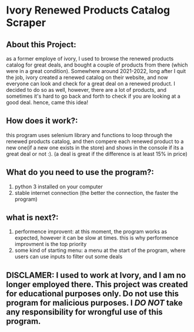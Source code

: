 # Ivory Renewed Products Catalog Scraper
## About this Project:
as a former employe of ivory, I used to browse the renewed products catalog for great deals, and bought a couple of products from there (which were in a great condition). Somewhere around 2021-2022, long after I quit the job, ivory created a renewed catalog on their website, and now everyone can look and check for a great deal on a renewed product. I decided to do so as well, however, there are a lot of products, and sometimes it's hard to go back and forth to check if you are looking at a good deal. hence, came this idea!

## How does it work?:
this program uses selenium library and functions to loop through the renewed products catalog, and then compere each renewed product to a new one(if a new one exists in the store) and shows in the console if its a great deal or not :).  (a deal is great if the difference is at least 15% in price)

## What do you need to use the program?:
1. python 3 installed on your computer
2. stable internet connection (the better the connection, the faster the program)

## what is next?:
1. performence improvent: at this moment, the program works as expected, however it can be slow at times. this is why performence improvment is the top priority
2. some kind of starting menu: a menu at the start of the program, where users can use inputs to filter out some deals

## DISCLAMER: I used to work at Ivory, and I am no longer employed there. This project was created for educational purposes only. Do not use this program for malicious purposes. I *DO NOT* take any responsibility for wrongful use of this program.
